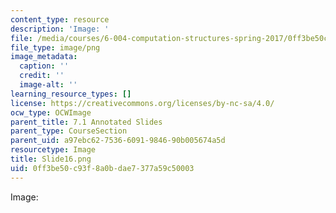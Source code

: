 ```yaml
---
content_type: resource
description: 'Image: '
file: /media/courses/6-004-computation-structures-spring-2017/0ff3be50c93f8a0bdae7377a59c50003_Slide16.png
file_type: image/png
image_metadata:
  caption: ''
  credit: ''
  image-alt: ''
learning_resource_types: []
license: https://creativecommons.org/licenses/by-nc-sa/4.0/
ocw_type: OCWImage
parent_title: 7.1 Annotated Slides
parent_type: CourseSection
parent_uid: a97ebc62-7536-6091-9846-90b005674a5d
resourcetype: Image
title: Slide16.png
uid: 0ff3be50-c93f-8a0b-dae7-377a59c50003
---
```

Image: 
